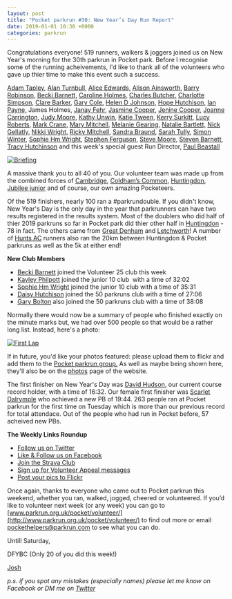 ```yaml
---
layout: post
title: "Pocket parkrun #30: New Year’s Day Run Report"
date: 2019-01-01 10:30 +0000
categories: parkrun
---
```


Congratulations everyone! 519 runners, walkers & joggers joined us on New Year's morning for the 30th parkrun in Pocket park. Before I recognise some of the running acheivements, I'd like to thank all of the volunteers who gave up thier time to make this event such a success.

[Adam Tapley](http://www.parkrun.org.uk/results/athleteresultshistory/?athleteNumber=212527), [Alan Turnbull](http://www.parkrun.org.uk/results/athleteresultshistory/?athleteNumber=74829), [Alice Edwards,](http://www.parkrun.org.uk/results/athleteresultshistory/?athleteNumber=2091605) [Alison Ainsworth,](http://www.parkrun.org.uk/results/athleteresultshistory/?athleteNumber=955830) [Barry Robinson,](http://www.parkrun.org.uk/results/athleteresultshistory/?athleteNumber=2450973) [Becki Barnett,](http://www.parkrun.org.uk/results/athleteresultshistory/?athleteNumber=4161773) [Caroline Holmes,](http://www.parkrun.org.uk/results/athleteresultshistory/?athleteNumber=415657) [Charles Butcher,](http://www.parkrun.org.uk/results/athleteresultshistory/?athleteNumber=1101536) [Charlotte Simpson,](http://www.parkrun.org.uk/results/athleteresultshistory/?athleteNumber=2079756) [Clare Barker,](http://www.parkrun.org.uk/results/athleteresultshistory/?athleteNumber=3014949) [Gary Cole,](http://www.parkrun.org.uk/results/athleteresultshistory/?athleteNumber=1121738) [Helen D Johnson,](http://www.parkrun.org.uk/results/athleteresultshistory/?athleteNumber=53490) [Hope Hutchison,](http://www.parkrun.org.uk/results/athleteresultshistory/?athleteNumber=198796) [Ian Payne,](http://www.parkrun.org.uk/results/athleteresultshistory/?athleteNumber=4899316) James Holmes, [Janay Fehr](http://www.parkrun.org.uk/results/athleteresultshistory/?athleteNumber=516051), [Jasmine Cooper](http://www.parkrun.org.uk/results/athleteresultshistory/?athleteNumber=1554133), [Jenine Cooper](http://www.parkrun.org.uk/results/athleteresultshistory/?athleteNumber=1061334), [Joanne Carrington,](http://www.parkrun.org.uk/results/athleteresultshistory/?athleteNumber=181580) [Judy Moore,](http://www.parkrun.org.uk/results/athleteresultshistory/?athleteNumber=1787546) [Kathy Unwin,](http://www.parkrun.org.uk/results/athleteresultshistory/?athleteNumber=1642948) [Katie Tween,](http://www.parkrun.org.uk/results/athleteresultshistory/?athleteNumber=159726) [Kerry Surkitt,](http://www.parkrun.org.uk/results/athleteresultshistory/?athleteNumber=693485) [Lucy Roberts,](http://www.parkrun.org.uk/results/athleteresultshistory/?athleteNumber=2532122) [Mark Crane,](http://www.parkrun.org.uk/results/athleteresultshistory/?athleteNumber=4072444) [Mary Mitchell,](http://www.parkrun.org.uk/results/athleteresultshistory/?athleteNumber=1267553) [Melanie Gearing,](http://www.parkrun.org.uk/results/athleteresultshistory/?athleteNumber=103413) [Natalie Bartlett,](http://www.parkrun.org.uk/results/athleteresultshistory/?athleteNumber=1795380) [Nick Gellatly,](http://www.parkrun.org.uk/results/athleteresultshistory/?athleteNumber=519807) [Nikki Wright,](http://www.parkrun.org.uk/results/athleteresultshistory/?athleteNumber=4524361) [Ricky Mitchell](http://www.parkrun.org.uk/results/athleteresultshistory/?athleteNumber=1267548), [Sandra Braund](http://www.parkrun.org.uk/results/athleteresultshistory/?athleteNumber=2538755), [Sarah Tully](http://www.parkrun.org.uk/results/athleteresultshistory/?athleteNumber=4909207), [Simon Winter](http://www.parkrun.org.uk/results/athleteresultshistory/?athleteNumber=628408), [Sophie Hm Wright](http://www.parkrun.org.uk/results/athleteresultshistory/?athleteNumber=4524393), [Stephen Ferguson](http://www.parkrun.org.uk/results/athleteresultshistory/?athleteNumber=190582), [Steve Moore](http://www.parkrun.org.uk/results/athleteresultshistory/?athleteNumber=1771782), [Steven Barnett](http://www.parkrun.org.uk/results/athleteresultshistory/?athleteNumber=4179392), [Tracy Hutchinson](http://www.parkrun.org.uk/results/athleteresultshistory/?athleteNumber=160032) and this week's special guest Run Director, [Paul Beastall](http://www.parkrun.org.uk/results/athleteresultshistory/?athleteNumber=149406)

[![Briefing](https://farm5.staticflickr.com/4864/44752699320_5994eece25_c.jpg)](https://www.flickr.com/photos/166669055@N07/44752699320/in/pool-pocket-parkrun/)

A massive thank you to all 40 of you. Our volunteer team was made up from the combined forces of [Cambridge](http://www.parkrun.org.uk/cambridge/), [Coldham’s Common](http://www.parkrun.org.uk/coldhamscommon/), [Huntingdon](http://www.parkrun.org.uk/huntingdon), [Jubilee junior](http://www.parkrun.org.uk/jubilee-juniors/) and of course, our own amazing Pocketeers.

Of the 519 finishers, nearly 100 ran a #parkrundouble. If you didn't know, New Year's Day is the only day in the year that parkrunners can have two results registered in the results system. Most of the doublers who did half of thier 2019 parkruns so far in Pocket park did thier other half in [Huntingdon](http://www.parkrun.org.uk/huntingdon) - 78 in fact. The others came from [Great Denham](http://www.parkrun.org.uk/greatdenham/) and [Letchworth](http://www.parkrun.org.uk/letchworth/)! A number of [Hunts AC](http://www.parkrun.org.uk/pocket/results/clubhistory/?clubNum=1763) runners also ran the 20km between Huntingdon & Pocket parkruns as well as the 5k at either end!

**New Club Members**

*   [Becki Barnett](http://www.parkrun.org.uk/results/athleteresultshistory/?athleteNumber=4161773) joined the Volunteer 25 club this week
*   [Kayley Philpott](http://www.parkrun.org.uk/pocket/results/weeklyresults/athletehistory?athleteNumber=5083754) joined the junior 10 club  with a time of 32:02
*   [Sophie Hm Wright](http://www.parkrun.org.uk/pocket/results/weeklyresults/athletehistory?athleteNumber=4524393) joined the junior 10 club with a time of 35:31
*   [Daisy Hutchison](http://www.parkrun.org.uk/pocket/results/weeklyresults/athletehistory?athleteNumber=192755) joined the 50 parkruns club with a time of 27:06
*   [Gary Bolton](http://www.parkrun.org.uk/pocket/results/weeklyresults/athletehistory?athleteNumber=634825) also joined the 50 parkruns club with a time of 38:08

Normally there would now be a summary of people who finished exactly on the minute marks but, we had over 500 people so that would be a rather long list. Instead, here's a photo:

[![First Lap](https://farm8.staticflickr.com/7900/44752699060_09396b8a31_c.jpg)](https://www.flickr.com/photos/166669055@N07/44752699320/in/pool-pocket-parkrun/)

If in future, you'd like your photos featured: please upload them to flickr and add them to the [Pocket parkrun group.](https://www.flickr.com/groups/pocket-parkrun/) As well as maybe being shown here, they'll also be on the [photos](http://www.parkrun.org.uk/pocket/photos/) page of the website.

The first finisher on New Year's Day was [David Hudson](http://www.parkrun.org.uk/pocket/results/latestresults/athletehistory?athleteNumber=1271677), our current course record holder, with a time of 16:32. Our female first finisher was [Scarlet Dalrymple](http://www.parkrun.org.uk/pocket/results/latestresults/athletehistory?athleteNumber=3042815) who achieved a new PB of 19:44. 263 people ran at Pocket parkrun for the first time on Tuesday which is more than our previous record for total attendace. Out of the people who had run in Pocket before, 57 acheived new PBs.

**The Weekly Links Roundup**

*   [Follow us on Twitter](https://twitter.com/pocketparkrun)
*   [Like & Follow us on Facebook](https://www.facebook.com/pocketparkrun/)
*   [Join the Strava Club](https://www.strava.com/clubs/pocketparkrun)
*   [Sign up for Volunteer Appeal messages](https://www.parkrun.com/runner/opt-ins/?Country=UK)
*   [Post your pics to Flickr](https://www.flickr.com/groups/pocket-parkrun/)

Once again, thanks to everyone who came out to Pocket parkrun this weekend, whether you ran, walked, jogged, cheered or volunteered. If you’d like to volunteer next week (or any week) you can go to [www.parkrun.org.uk/pocket/volunteer/](http://www.parkrun.org.uk/pocket/volunteer/) to find out more or email [pockethelpers@parkrun.com](mailto:pockethelpers@parkrun.com) to see what you can do.

Untill Saturday,

DFYBC (Only 20 of you did this week!)

[Josh](http://www.parkrun.org.uk/results/athleteresultshistory/?athleteNumber=4196740)

_p.s. if you spot any mistakes (especially names) please let me know on Facebook or DM me on [Twitter](https://twitter.com/_Josh_justJosh)_
